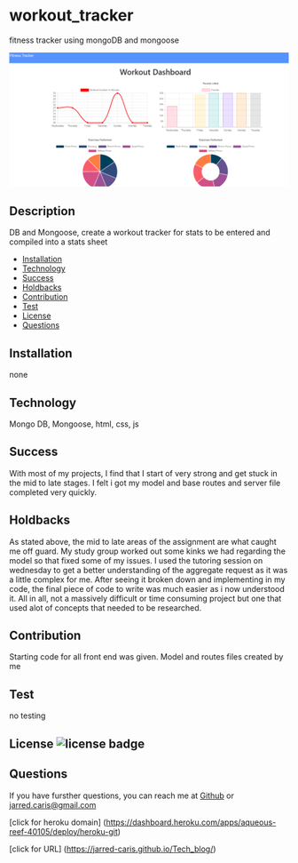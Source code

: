 # workout_tracker
fitness tracker using mongoDB and mongoose




![Fitness Tracker](assets/tracker.PNG)

  ## Description
  DB and Mongoose, create a workout tracker for stats to be entered and compiled into a stats sheet

  * [Installation](#installation)
  * [Technology](#technology)
  * [Success](#success)
  * [Holdbacks](#holdbacks)
  * [Contribution](#contribution)
  * [Test](#test)
  * [License](#license)
  * [Questions](#questions)
  

## Installation
none

## Technology
Mongo DB, Mongoose, html, css, js

## Success
With most of my projects, I find that I start of very strong and get stuck in the mid to late stages. I felt i got my model and base routes and server file completed very quickly.

## Holdbacks
As stated above, the mid to late areas of the assignment are what caught me off guard. My study group worked out some kinks we had regarding the model so that fixed some of my issues. I used the tutoring session on wednesday to get a better understanding of the aggregate request as it was a little complex for me. After seeing it broken down and implementing in my code, the final piece of code to write was much easier as i now understood it. All in all, not a massively difficult or time consuming project but one that used alot of concepts that needed to be researched.


## Contribution
Starting code for all front end was given. Model and routes files created by me

## Test
no testing 

## License ![license badge](https://img.shields.io/badge/License-MIT-<COLOR>)




## Questions
If you have fursther questions, you can reach me at
[Github](https://github.com/Jarred-Caris)
or
jarred.caris@gmail.com

[click for heroku domain] (https://dashboard.heroku.com/apps/aqueous-reef-40105/deploy/heroku-git)


[click for URL] (https://jarred-caris.github.io/Tech_blog/)